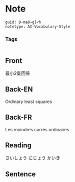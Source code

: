 # Note
```
guid: D-ma8~g[<h
notetype: AI-Vocabulary-Style
```

### Tags
```
```

## Front
最小2乗回帰

## Back-EN
Ordinary least squares

## Back-FR
Les moindres carrés ordinaires

## Reading
さいしょう   にじょう  かいき

## Sentence

